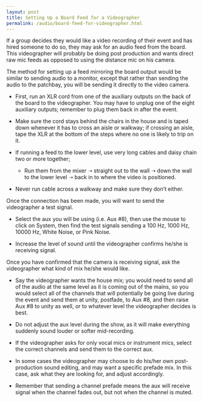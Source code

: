 ```yaml
---
layout: post
title: Setting Up a Board Feed for a Videographer
permalink: /audio/board-feed-for-videographer.html
---
```


If a group decides they would like a video recording of their event and has hired someone to do so, they may ask for an audio feed from the board. This videographer will probably be doing post production and wants direct raw mic feeds as opposed to using the distance mic on his camera.

The method for setting up a feed mirroring the board output would be similar to sending audio to a monitor, except that rather than sending the audio to the patchbay, you will be sending it directly to the video camera.

* First, run an XLR cord from one of the auxiliary outputs on the back of the board to the videographer. You may have to unplug one of the eight auxiliary outputs; remember to plug them back in after the event.

* Make sure the cord stays behind the chairs in the house and is taped down whenever it has to cross an aisle or walkway; if crossing an aisle, tape the XLR at the bottom of the steps where no one is likely to trip on it.

* If running a feed to the lower level, use very long cables and daisy chain two or more together;

    * Run them from the mixer ➝ straight out to the wall ➝ down the wall to the lower level ➝ back in to where the video is positioned.
* Never run cable across a walkway and make sure they don’t either.

Once the connection has been made, you will want to send the videographer a test signal.

* Select the aux you will be using (i.e. Aux #8), then use the mouse to click on System, then find the test signals sending a 100 Hz, 1000 Hz, 10000 Hz, White Noise, or Pink Noise.

* Increase the level of sound until the videographer confirms he/she is receiving signal.

Once you have confirmed that the camera is receiving signal, ask the videographer what kind of mix he/she would like.

* Say the videographer wants the house mix; you would need to send all of the audio at the same level as it is coming out of the mains, so you would select all of the channels that will potentially be going live during the event and send them at unity, postfade, to Aux #8, and then raise Aux #8 to unity as well, or to whatever level the videographer decides is best.

* Do not adjust the aux level during the show, as it will make everything suddenly sound louder or softer mid-recording.

* If the videographer asks for only vocal mics or instrument mics, select the correct channels and send them to the correct aux.

* In some cases the videographer may choose to do his/her own post-production sound editing, and may want a specific prefade mix. In this case, ask what they are looking for, and adjust accordingly.

* Remember that sending a channel prefade means the aux will receive signal when the channel fades out, but not when the channel is muted.
